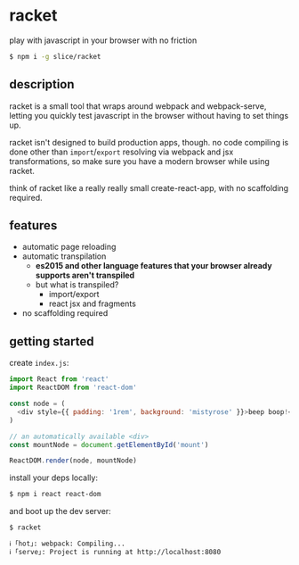 # racket

play with javascript in your browser with no friction

```sh
$ npm i -g slice/racket
```

## description

racket is a small tool that wraps around webpack and webpack-serve, letting you
quickly test javascript in the browser without having to set things up.

racket isn't designed to build production apps, though. no code compiling is
done other than `import`/`export` resolving via webpack and jsx transformations,
so make sure you have a modern browser while using racket.

think of racket like a really really small create-react-app, with no scaffolding
required.

## features

- automatic page reloading
- automatic transpilation
  - **es2015 and other language features that your browser already supports
    aren't transpiled**
  - but what is transpiled?
    - import/export
    - react jsx and fragments
- no scaffolding required

## getting started

create `index.js`:

```js
import React from 'react'
import ReactDOM from 'react-dom'

const node = (
  <div style={{ padding: '1rem', background: 'mistyrose' }}>beep boop!</div>
)

// an automatically available <div>
const mountNode = document.getElementById('mount')

ReactDOM.render(node, mountNode)
```

install your deps locally:

```sh
$ npm i react react-dom
```

and boot up the dev server:

```sh
$ racket

ℹ ｢hot｣: webpack: Compiling...
ℹ ｢serve｣: Project is running at http://localhost:8080
```
